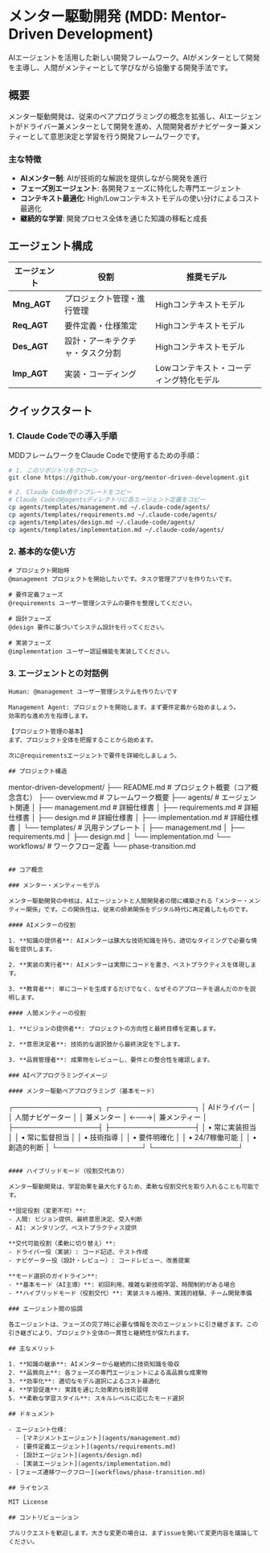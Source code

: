 # メンター駆動開発 (MDD: Mentor-Driven Development)

AIエージェントを活用した新しい開発フレームワーク。AIがメンターとして開発を主導し、人間がメンティーとして学びながら協働する開発手法です。

## 概要

メンター駆動開発は、従来のペアプログラミングの概念を拡張し、AIエージェントがドライバー兼メンターとして開発を進め、人間開発者がナビゲーター兼メンティーとして意思決定と学習を行う開発フレームワークです。

### 主な特徴

- **AIメンター制**: AIが技術的な解説を提供しながら開発を進行
- **フェーズ別エージェント**: 各開発フェーズに特化した専門エージェント
- **コンテキスト最適化**: High/Lowコンテキストモデルの使い分けによるコスト最適化
- **継続的な学習**: 開発プロセス全体を通じた知識の移転と成長

## エージェント構成

| エージェント      | 役割               | 推奨モデル                 |
|-------------|------------------|-----------------------|
| **Mng_AGT** | プロジェクト管理・進行管理    | Highコンテキストモデル         |
| **Req_AGT** | 要件定義・仕様策定        | Highコンテキストモデル         |
| **Des_AGT** | 設計・アーキテクチャ・タスク分割 | Highコンテキストモデル         |
| **Imp_AGT** | 実装・コーディング        | Lowコンテキスト・コーディング特化モデル |

## クイックスタート

### 1. Claude Codeでの導入手順

MDDフレームワークをClaude Codeで使用するための手順：

```bash
# 1. このリポジトリをクローン
git clone https://github.com/your-org/mentor-driven-development.git

# 2. Claude Code用テンプレートをコピー
# Claude Codeの@agentsディレクトリに各エージェント定義をコピー
cp agents/templates/management.md ~/.claude-code/agents/
cp agents/templates/requirements.md ~/.claude-code/agents/
cp agents/templates/design.md ~/.claude-code/agents/
cp agents/templates/implementation.md ~/.claude-code/agents/
```

### 2. 基本的な使い方

```
# プロジェクト開始時
@management プロジェクトを開始したいです。タスク管理アプリを作りたいです。

# 要件定義フェーズ
@requirements ユーザー管理システムの要件を整理してください。

# 設計フェーズ
@design 要件に基づいてシステム設計を行ってください。

# 実装フェーズ
@implementation ユーザー認証機能を実装してください。
```

### 3. エージェントとの対話例

```
Human: @management ユーザー管理システムを作りたいです

Management Agent: プロジェクトを開始します。まず要件定義から始めましょう。
効率的な進め方を指導します。

【プロジェクト管理の基本】
まず、プロジェクト全体を把握することから始めます。

次に@requirementsエージェントで要件を詳細化しましょう。

## プロジェクト構造

```

mentor-driven-development/
├── README.md # プロジェクト概要（コア概念含む）
├── overview.md # フレームワーク概要
├── agents/ # エージェント関連
│ ├── management.md # 詳細仕様書
│ ├── requirements.md # 詳細仕様書
│ ├── design.md # 詳細仕様書
│ ├── implementation.md # 詳細仕様書
│ └── templates/ # 汎用テンプレート
│ ├── management.md
│ ├── requirements.md
│ ├── design.md
│ └── implementation.md
└── workflows/ # ワークフロー定義
└── phase-transition.md

```

## コア概念

### メンター・メンティーモデル

メンター駆動開発の中核は、AIエージェントと人間開発者の間に構築される「メンター・メンティー関係」です。この関係性は、従来の師弟関係をデジタル時代に再定義したものです。

#### AIメンターの役割

1. **知識の提供者**: AIメンターは膆大な技術知識を持ち、適切なタイミングで必要な情報を提供します。

2. **実装の実行者**: AIメンターは実際にコードを書き、ベストプラクティスを体現します。

3. **教育者**: 単にコードを生成するだけでなく、なぜそのアプローチを選んだのかを説明します。

#### 人間メンティーの役割

1. **ビジョンの提供者**: プロジェクトの方向性と最終目標を定義します。

2. **意思決定者**: 技術的な選択肢から最終決定を下します。

3. **品質管理者**: 成果物をレビューし、要件との整合性を確認します。

### AIペアプログラミングイメージ

#### メンター駆動ペアプログラミング（基本モード）

```

┌─────────────────┐ ┌─────────────────┐
│ AIドライバー │ │ 人間ナビゲーター │
│ 兼メンター │ ←──→│ 兼メンティー │
├─────────────────┤ ├─────────────────┤
│ • 常に実装担当 │ │ • 常に監督担当 │
│ • 技術指導 │ │ • 要件明確化 │
│ • 24/7稼働可能 │ │ • 創造的判断 │
└─────────────────┘ └─────────────────┘

```

#### ハイブリッドモード（役割交代あり）

メンター駆動開発は、学習効果を最大化するため、柔軟な役割交代を取り入れることも可能です。

**固定役割（変更不可）**:
- 人間: ビジョン提供、最終意思決定、受入判断
- AI: メンタリング、ベストプラクティス提供

**交代可能役割（柔軟に切り替え）**:
- ドライバー役（実装）: コード記述、テスト作成
- ナビゲーター役（設計・レビュー）: コードレビュー、改善提案

**モード選択のガイドライン**:
- **基本モード（AI主導）**: 初回利用、複雑な新技術学習、時間制約がある場合
- **ハイブリッドモード（役割交代）**: 実装スキル維持、実践的経験、チーム開発準備

### エージェント間の協調

各エージェントは、フェーズの完了時に必要な情報を次のエージェントに引き継ぎます。この引き継ぎにより、プロジェクト全体の一貫性と継続性が保たれます。

## 主なメリット

1. **知識の継承**: AIメンターから継続的に技術知識を吸収
2. **品質向上**: 各フェーズの専門エージェントによる高品質な成果物
3. **効率化**: 適切なモデル選択によるコスト最適化
4. **学習促進**: 実践を通じた効果的な技術習得
5. **柔軟な学習スタイル**: スキルレベルに応じたモード選択

## ドキュメント

- エージェント仕様:
  - [マネジメントエージェント](agents/management.md)
  - [要件定義エージェント](agents/requirements.md)
  - [設計エージェント](agents/design.md)
  - [実装エージェント](agents/implementation.md)
- [フェーズ遷移ワークフロー](workflows/phase-transition.md)

## ライセンス

MIT License

## コントリビューション

プルリクエストを歓迎します。大きな変更の場合は、まずissueを開いて変更内容を議論してください。
